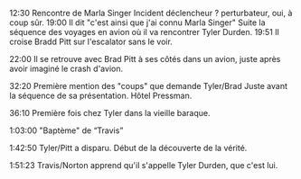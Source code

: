 12:30 Rencontre de Marla Singer
      Incident déclencheur ? perturbateur, oui, à coup sûr.
19:00 Il dit "c'est ainsi que j'ai connu Marla Singer"
      Suite la séquence des voyages en avion où il va rencontrer
      Tyler Durden.
19:51 Il croise Bradd Pitt sur l'escalator sans le voir.

22:00 Il se retrouve avec Brad Pitt à ses côtés dans un avion,
      juste après avoir imaginé le crash d'avion.

32:20   Première mention des "coups" que demande Tyler/Brad
        Juste avant la séquence de sa présentation.
        Hôtel Pressman.

36:10   Première fois chez Tyler dans la vieille baraque.

1:03:00   "Baptème" de “Travis”

1:42:50   Tyler/Pitt a disparu. Début de la découverte de la vérité.

1:51:23   Travis/Norton apprend qu'il s'appelle Tyler Durden, que
          c'est lui.
